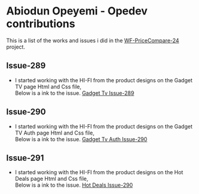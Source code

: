 # Abiodun Opeyemi - Opedev contributions
This is a list of the works and issues i did in the  [WF-PriceCompare-24](https://github.com/zuri-training/WF-PriceCompare-24) project.

## Issue-289
- I started working with the HI-FI from the product designs on the Gadget TV page Html and Css file, <br/>Below is a ink to the issue.
[Gadget Tv Issue-289](https://github.com/zuri-training/WF-PriceCompare-24/issues/289)

## Issue-290
- I started working with the HI-FI from the product designs on the Gadget TV Auth page Html and Css file, <br/>Below is a ink to the issue.
[Gadget Tv Auth Issue-290](https://github.com/zuri-training/WF-PriceCompare-24/issues/290)

## Issue-291
- I started working with the HI-FI from the product designs on the Hot Deals page Html and Css file, <br/>Below is a ink to the issue.
[Hot Deals Issue-290](https://github.com/zuri-training/WF-PriceCompare-24/issues/291)

